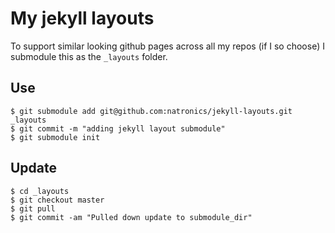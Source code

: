 # My jekyll layouts

To support similar looking github pages across all my repos (if I so choose) I
submodule this as the `_layouts` folder.

## Use

    $ git submodule add git@github.com:natronics/jekyll-layouts.git _layouts
    $ git commit -m "adding jekyll layout submodule"
    $ git submodule init

## Update

    $ cd _layouts
    $ git checkout master
    $ git pull
    $ git commit -am "Pulled down update to submodule_dir"
